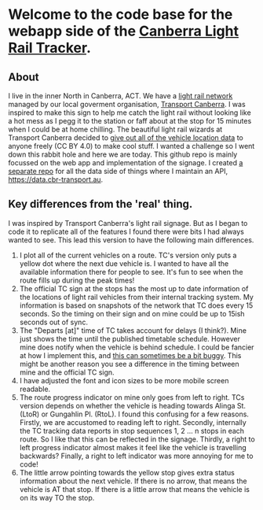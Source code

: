 # Welcome to the code base for the webapp side of the [Canberra Light Rail Tracker](https://cbr-transport.au).

## About
I live in the inner North in Canberra, ACT. We have a [light rail network](https://en.wikipedia.org/wiki/Light_rail_in_Canberra) managed by our local goverment organisation, [Transport Canberra](https://www.transport.act.gov.au/). I was inspired to make this sign to help me catch the light rail without looking like a hot mess as I pegg it to the station or faff about at the stop for 15 minutes when I could be at home chilling. The beautiful light rail wizards at Transport Canberra decided to [give out all of the vehicle location data](https://www.transport.act.gov.au/contact-us/information-for-developers) to anyone freely (CC BY 4.0) to make cool stuff. I wanted a challenge so I went down this rabbit hole and here we are today. This github repo is mainly focussed on the web app and implementation of the signage. I created [a separate repo](https://github.com/flightmansam/cbr-light-rail-data) for all the data side of things where I maintain an API, https://data.cbr-transport.au. 

## Key differences from the 'real' thing.
I was inspired by Transport Canberra's light rail signage. But as I began to code it to replicate all of the features I found there were bits I had always wanted to see. This lead this version to have the following main differences.
1. I plot all of the current vehicles on a route. TC's version only puts a yellow dot where the next due vehicle is. I wanted to have all the available information there for people to see. It's fun to see when the route fills up during the peak times!
2. The official TC sign at the stops has the most up to date information of the locations of light rail vehicles from their internal tracking system. My information is based on snapshots of the network that TC does every 15 seconds. So the timing on their sign and on mine could be up to 15ish seconds out of sync.
3. The "Departs [at]" time of TC takes account for delays (I think?). Mine just shows the time until the published timetable schedule. However mine does notify when the vehicle is behind schedule. I could be fancier at how I implement this, and [this can sometimes be a bit buggy](https://github.com/flightmansam/cbr-light-rail-react/issues/2). This might be another reason you see a difference in the timing between mine and the official TC sign.
4. I have adjusted the font and icon sizes to be more mobile screen readable.
5. The route progress indicator on mine only goes from left to right. TCs version depends on whether the vehicle is heading towards Alinga St. (LtoR) or Gungahlin Pl. (RtoL). I found this confusing for a few reasons. Firstly, we are accustomed to reading left to right. Secondly, internally the TC tracking data reports in stop sequences 1, 2 ... n stops in each route. So I like that this can be reflected in the signage. Thirdly, a right to left progress indicator almost makes it feel like the vehicle is travelling backwards? Finally, a right to left indicator was more annoying for me to code!
6. The little arrow pointing towards the yellow stop gives extra status information about the next vehicle. If there is no arrow, that means the vehicle is AT that stop. If there is a little arrow that means the vehicle is on its way TO the stop.
